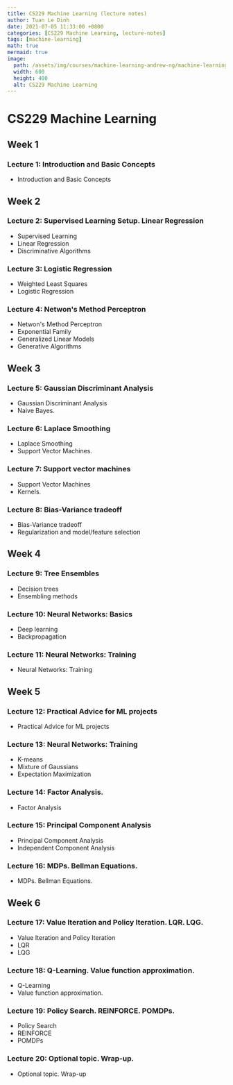 ```yaml
---
title: CS229 Machine Learning (lecture notes)
author: Tuan Le Dinh
date: 2021-07-05 11:33:00 +0800
categories: [CS229 Machine Learning, lecture-notes]
tags: [machine-learning]
math: true
mermaid: true
image:
  path: /assets/img/courses/machine-learning-andrew-ng/machine-learning-andrew-ng.png
  width: 600
  height: 400
  alt: CS229 Machine Learning
---
```


# CS229 Machine Learning

## Week 1

### Lecture 1: Introduction and Basic Concepts
- Introduction and Basic Concepts

## Week 2

### Lecture 2: Supervised Learning Setup. Linear Regression
- Supervised Learning
- Linear Regression
- Discriminative Algorithms

### Lecture 3: Logistic Regression
- Weighted Least Squares
- Logistic Regression

### Lecture 4: Netwon's Method Perceptron
- Netwon's Method Perceptron
- Exponential Family
- Generalized Linear Models
- Generative Algorithms

## Week 3

### Lecture 5: Gaussian Discriminant Analysis
- Gaussian Discriminant Analysis
- Naive Bayes.

### Lecture 6: Laplace Smoothing
- Laplace Smoothing
- Support Vector Machines.

### Lecture 7: Support vector machines
- Support Vector Machines
- Kernels.

### Lecture 8: Bias-Variance tradeoff
- Bias-Variance tradeoff
- Regularization and model/feature selection

## Week 4

### Lecture 9: Tree Ensembles
- Decision trees 
- Ensembling methods

### Lecture 10: Neural Networks: Basics
- Deep learning
- Backpropagation

### Lecture 11: Neural Networks: Training
- Neural Networks: Training

## Week 5

### Lecture 12: Practical Advice for ML projects
- Practical Advice for ML projects

### Lecture 13: Neural Networks: Training
- K-means
- Mixture of Gaussians
- Expectation Maximization

### Lecture 14: Factor Analysis.
- Factor Analysis

### Lecture 15: Principal Component Analysis
- Principal Component Analysis
- Independent Component Analysis

### Lecture 16: MDPs. Bellman Equations.
- MDPs. Bellman Equations.

## Week 6

### Lecture 17: Value Iteration and Policy Iteration. LQR. LQG.
- Value Iteration and Policy Iteration
- LQR
- LQG

### Lecture 18: Q-Learning. Value function approximation.
- Q-Learning
- Value function approximation.

### Lecture 19: Policy Search. REINFORCE. POMDPs.
- Policy Search
- REINFORCE
- POMDPs

### Lecture 20: Optional topic. Wrap-up.
- Optional topic. Wrap-up
